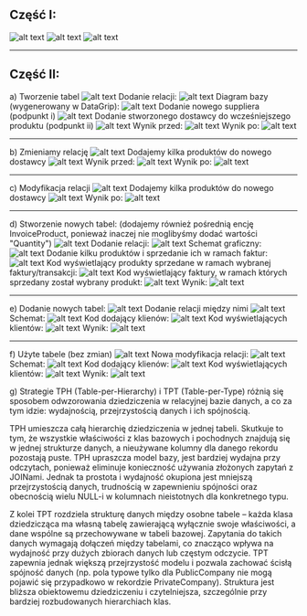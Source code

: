 ## Część I:

![alt text](./task%20one/dotnet-task-one-prodContext.png)
![alt text](./task%20one/dotnet-task-one-structure.png)
![alt text](./task%20one/dotnet-task-one.png)
___
## Część II:

a) Tworzenie tabel
![alt text](./IIa/tables.png)
Dodanie relacji:
![alt text](./IIa/dbcontext.png)
Diagram bazy (wygenerowany w DataGrip):
![alt text](./IIa/scheme.png)
Dodanie nowego suppliera (podpunkt i)
![alt text](./IIa/new-supplier.png)
Dodanie stworzonego dostawcy do wcześniejszego produktu (podpunkt ii)
![alt text](./IIa/code.png)
Wynik przed:
![alt text](./IIa/before.png)
Wynik po:
![alt text](./IIa/after.png)

___

b) Zmieniamy relację
![alt text](./IIb/relation.png)
Dodajemy kilka produktów do nowego dostawcy
![alt text](./IIb/code.png)
Wynik przed:
![alt text](./IIb/after.png)
Wynik po:
![alt text](./IIb/before.png)

___

c) Modyfikacja relacji
![alt text](./IIc/relation.png)
Dodajemy kilka produktów do nowego dostawcy
![alt text](./IIc/code.png)
Wynik po:
![alt text](./IIc/after.png)

___

d) Stworzenie nowych tabel: (dodajemy również pośrednią encję InvoiceProduct, ponieważ inaczej nie moglibyśmy dodać wartości "Quantity")
![alt text](./IId/tables.png)
Dodanie relacji:
![alt text](./IId/relations.png)
Schemat graficzny:
![alt text](./IId/scheme.png)
Dodanie kilku produktów i sprzedanie ich w ramach faktur:
![alt text](./IId/code.png)
Kod wyświetlający produkty sprzedane w ramach wybranej faktury/transakcji:
![alt text](./IId/ii.png)
Kod wyświetlający faktury, w ramach których sprzedany został wybrany produkt:
![alt text](./IId/iii.png)
Wynik:
![alt text](./IId/result.png)
___

e) Dodanie nowych tabel:
![alt text](./IIe/tables.png)
Dodanie relacji między nimi
![alt text](./IIe/relations.png)
Schemat:
![alt text](./IIe/scheme.png)
Kod dodający klienów:
![alt text](./IIe/adding-clients.png)
Kod wyświetlających klientów:
![alt text](./IIe/printing-clients.png)
Wynik:
![alt text](./IIe/results.png)

___

f) 
Użyte tabele (bez zmian)
![alt text](./IIf/tables.png)
Nowa modyfikacja relacji:
![alt text](./IIf/relations.png)
Schemat:
![alt text](./IIf/scheme.png)
Kod dodający klienów:
![alt text](./IIf/adding-clients.png)
Kod wyświetlających klientów:
![alt text](./IIf/printing-code.png)
Wynik:
![alt text](./IIf/results.png)

g) 
Strategie TPH (Table-per-Hierarchy) i TPT (Table-per-Type) różnią się sposobem odwzorowania dziedziczenia w relacyjnej bazie danych, a co za tym idzie: wydajnością, przejrzystością danych i ich spójnością.

TPH umieszcza całą hierarchię dziedziczenia w jednej tabeli. Skutkuje to tym, że wszystkie właściwości z klas bazowych i pochodnych znajdują się w jednej strukturze danych, a nieużywane kolumny dla danego rekordu pozostają puste. TPH upraszcza model bazy, jest bardziej wydajna przy odczytach, ponieważ eliminuje konieczność używania złożonych zapytań z JOINami. Jednak ta prostota i wydajność okupiona jest mniejszą przejrzystością danych, trudnością w zapewnieniu spójności oraz obecnością wielu NULL-i w kolumnach nieistotnych dla konkretnego typu.

Z kolei TPT rozdziela strukturę danych między osobne tabele – każda klasa dziedzicząca ma własną tabelę zawierającą wyłącznie swoje właściwości, a dane wspólne są przechowywane w tabeli bazowej. Zapytania do takich danych wymagają dołączeń między tabelami, co znacząco wpływa na wydajność przy dużych zbiorach danych lub częstym odczycie. TPT zapewnia jednak większą przejrzystość modelu i pozwala zachować ścisłą spójność danych (np. pola typowe tylko dla PublicCompany nie mogą pojawić się przypadkowo w rekordzie PrivateCompany). Struktura jest bliższa obiektowemu dziedziczeniu i czytelniejsza, szczególnie przy bardziej rozbudowanych hierarchiach klas.

